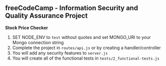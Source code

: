 **freeCodeCamp** - Information Security and Quality Assurance Project
------

**Stock Price Checker**

1) SET NODE_ENV to `test` without quotes and set MONGO_URI to your Mongo connection string
2) Complete the project in `routes/api.js` or by creating a handler/controller
3) You will add any security features to `server.js`
4) You will create all of the functional tests in `tests/2_functional-tests.js`